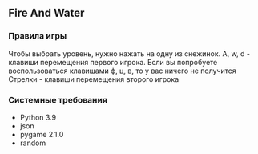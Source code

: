 ## Fire And Water

### Правила игры

Чтобы выбрать уровень, нужно нажать на одну из снежинок.
A, w, d - клавиши перемещения первого игрока. Если вы попробуете воспользоваться 
клавишами ф, ц, в, то у вас ничего не получится
Стрелки - клавиши перемещения второго игрока

### Системные требования

 - Python 3.9
 - json
 - pygame 2.1.0
 - random
